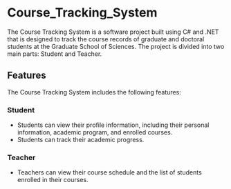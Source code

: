 # Course_Tracking_System
The Course Tracking System is a software project built using C# and .NET that is designed to track the course records of graduate and doctoral students at the Graduate School of Sciences. The project is divided into two main parts: Student and Teacher.

<h2>Features</h2>
The Course Tracking System includes the following features:

<h3>Student</h3>

+ Students can view their profile information, including their personal information, academic program, and enrolled courses.
+ Students can track their academic progress.

<h3>Teacher</h3>

+ Teachers can view their course schedule and the list of students enrolled in their courses.


